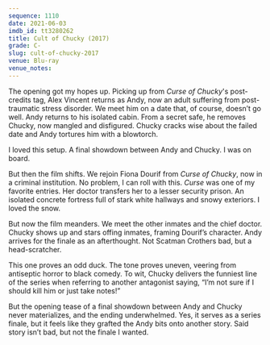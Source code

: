 ```yaml
---
sequence: 1110
date: 2021-06-03
imdb_id: tt3280262
title: Cult of Chucky (2017)
grade: C-
slug: cult-of-chucky-2017
venue: Blu-ray
venue_notes:
---
```


The opening got my hopes up. Picking up from <span data-imdb-id="tt2230358">_Curse of Chucky_</span>'s post-credits tag, Alex Vincent returns as Andy, now an adult suffering from post-traumatic stress disorder. We meet him on a date that, of course, doesn’t go well. Andy returns to his isolated cabin. From a secret safe, he removes Chucky, now mangled and disfigured. Chucky cracks wise about the failed date and Andy tortures him with a blowtorch.

<!-- end -->

I loved this setup. A final showdown between Andy and Chucky. I was on board.

But then the film shifts. We rejoin Fiona Dourif from _Curse of Chucky_, now in a criminal institution. No problem, I can roll with this. _Curse_ was one of my favorite entries. Her doctor transfers her to a lesser security prison. An isolated concrete fortress full of stark white hallways and snowy exteriors. I loved the snow.

But now the film meanders. We meet the other inmates and the chief doctor. Chucky shows up and stars offing inmates, framing Dourif’s character. Andy arrives for the finale as an afterthought. Not Scatman Crothers bad, but a head-scratcher.

This one proves an odd duck. The tone proves uneven, veering from antiseptic horror to black comedy. To wit, Chucky delivers the funniest line of the series when referring to another antagonist saying, “I’m not sure if I should kill him or just take notes!”

But the opening tease of a final showdown between Andy and Chucky never materializes, and the ending underwhelmed. Yes, it serves as a series finale, but it feels like they grafted the Andy bits onto another story. Said story isn’t bad, but not the finale I wanted.
